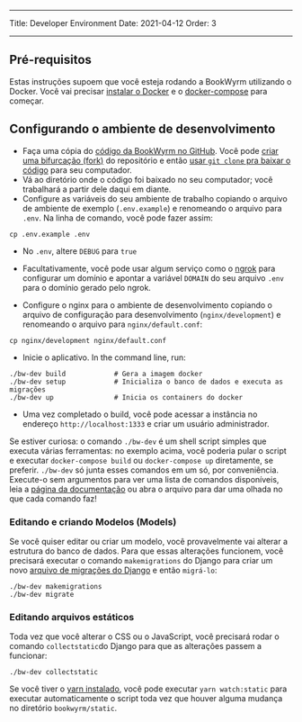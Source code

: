 - - -
Title: Developer Environment Date: 2021-04-12 Order: 3
- - -

## Pré-requisitos

Estas instruções supoem que você esteja rodando a BookWyrm utilizando o Docker. Você vai precisar [instalar o Docker](https://docs.docker.com/engine/install/) e o [docker-compose](https://docs.docker.com/compose/install/) para começar.

## Configurando o ambiente de desenvolvimento

- Faça uma cópia do [código da BookWyrm no GitHub](https://github.com/bookwyrm-social/bookwyrm). Você pode [criar uma bifurcação (fork)](https://docs.github.com/en/get-started/quickstart/fork-a-repo) do repositório e então [usar `git clone` pra baixar o código](https://docs.github.com/en/github/creating-cloning-and-archiving-repositories/cloning-a-repository-from-github/cloning-a-repository) para seu computador.
- Vá ao diretório onde o código foi baixado no seu computador; você trabalhará a partir dele daqui em diante.
- Configure as variáveis do seu ambiente de trabalho copiando o arquivo de ambiente de exemplo (`.env.example`) e renomeando o arquivo para `.env`. Na linha de comando, você pode fazer assim:
``` { .sh }
cp .env.example .env
```
- No `.env`, altere `DEBUG` para `true`
- Facultativamente, você pode usar algum serviço como o [ngrok](https://ngrok.com/) para configurar um domínio e apontar a variável `DOMAIN` do seu arquivo `.env` para o domínio gerado pelo ngrok.

- Configure o nginx para o ambiente de desenvolvimento copiando o arquivo de configuração para desenvolvimento (`nginx/development`) e renomeando o arquivo para `nginx/default.conf`:
``` { .sh }
cp nginx/development nginx/default.conf
```

- Inicie o aplicativo. In the command line, run:
``` { .sh }
./bw-dev build            # Gera a imagem docker
./bw-dev setup            # Inicializa o banco de dados e executa as migrações
./bw-dev up               # Inicia os containers do docker
```
- Uma vez completado o build, você pode acessar a instância no endereço `http://localhost:1333` e criar um usuário administrador.

Se estiver curiosa: o comando `./bw-dev` é um shell script simples que executa várias ferramentas: no exemplo acima, você poderia pular o script e executar `docker-compose build` ou `docker-compose up` diretamente, se preferir. `./bw-dev` só junta esses comandos em um só, por conveniência. Execute-o sem argumentos para ver uma lista de comandos disponíveis, leia a [página da documentação](/command-line-tool.html) ou abra o arquivo para dar uma olhada no que cada comando faz!

### Editando e criando Modelos (Models)

Se você quiser editar ou criar um modelo, você provavelmente vai alterar a estrutura do banco de dados. Para que essas alterações funcionem, você precisará executar o comando `makemigrations` do Django para criar um novo [arquivo de migrações do Django](https://docs.djangoproject.com/en/3.2/topics/migrations) e então `migrá-lo`:

``` { .sh }
./bw-dev makemigrations
./bw-dev migrate
```

### Editando arquivos estáticos
Toda vez que você alterar o CSS ou o JavaScript, você precisará rodar o comando `collectstatic`do Django para que as alterações passem a funcionar:
``` { .sh }
./bw-dev collectstatic
```

Se você tiver o [yarn instalado](https://yarnpkg.com/getting-started/install), você pode executar `yarn watch:static` para executar automaticamente o script toda vez que houver alguma mudança no diretório `bookwyrm/static`.
